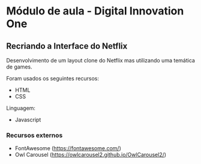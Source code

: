 # Módulo de aula - Digital Innovation One
## Recriando a Interface do Netflix

Desenvolvimento de um layout clone do Netflix mas utilizando uma temática de games.

Foram usados os seguintes recursos:
- HTML
- CSS

Linguagem:
- Javascript

### Recursos externos

- FontAwesome  (https://fontawesome.com/)
- Owl Carousel (https://owlcarousel2.github.io/OwlCarousel2/)
